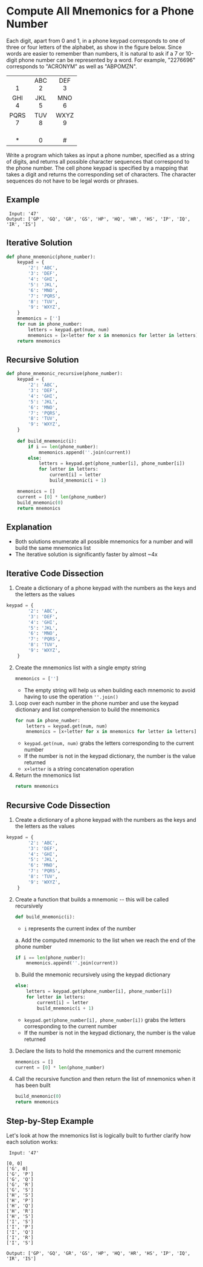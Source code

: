 # Compute All Mnemonics for a Phone Number
Each digit, apart from 0 and 1, in a phone keypad corresponds to one of three or four letters of the alphabet, as show in the figure below. Since words are easier to remember than numbers, it is natural to ask if a 7 or 10-digit phone number can be represented by a word. For example, "2276696" corresponds to "ACRONYM" as well as "ABPOMZN".

<table align='center'>
    <tr>
        <td align='center'></br>1</td>
        <td align='center'>ABC</br>2</td>
        <td align='center'>DEF</br>3</td>
    </tr>
    <tr>
        <td align='center'>GHI</br>4</td>
        <td align='center'>JKL</br>5</td>
        <td align='center'>MNO</br>6</td>
    </tr>
    <tr>
        <td align='center'>PQRS</br>7</td>
        <td align='center'>TUV</br>8</td>
        <td align='center'>WXYZ</br>9</td>
    </tr>
    <tr>
        <td align='center'></br>*</td>
        <td align='center'>&emsp;&emsp;&emsp;</br>0</td>
        <td align='center'></br>#</td>
    </tr>
</table>

Write a program which takes as input a phone number, specified as a string of digits, and returns all possible character sequences that correspond to the phone number. The cell phone keypad is specified by a mapping that takes a digit and returns the corresponding set of characters. The character sequences do not have to be legal words or phrases.
  
## Example
```
 Input: '47'
Output: ['GP', 'GQ', 'GR', 'GS', 'HP', 'HQ', 'HR', 'HS', 'IP', 'IQ', 'IR', 'IS']
```
  
## Iterative Solution
```python
def phone_mnemonic(phone_number):
    keypad = {
        '2': 'ABC',
        '3': 'DEF',
        '4': 'GHI',
        '5': 'JKL',
        '6': 'MNO',
        '7': 'PQRS',
        '8': 'TUV',
        '9': 'WXYZ',
    }
    mnemonics = ['']
    for num in phone_number:
        letters = keypad.get(num, num)
        mnemonics = [x+letter for x in mnemonics for letter in letters]
    return mnemonics
```
  
## Recursive Solution
```python
def phone_mnemonic_recursive(phone_number):
    keypad = {
        '2': 'ABC',
        '3': 'DEF',
        '4': 'GHI',
        '5': 'JKL',
        '6': 'MNO',
        '7': 'PQRS',
        '8': 'TUV',
        '9': 'WXYZ',
    }
    
    def build_mnemonic(i):
        if i == len(phone_number):
            mnemonics.append(''.join(current))
        else:
            letters = keypad.get(phone_number[i], phone_number[i])
            for letter in letters:
                current[i] = letter
                build_mnemonic(i + 1)

    mnemonics = []
    current = [0] * len(phone_number)
    build_mnemonic(0)
    return mnemonics
```
  
## Explanation
* Both solutions enumerate all possible mnemonics for a number and will build the same mnemonics list
* The iterative solution is significantly faster by almost ~4x
  
## Iterative Code Dissection
1. Create a dictionary of a phone keypad with the numbers as the keys and the letters as the values
```python
keypad = {
        '2': 'ABC',
        '3': 'DEF',
        '4': 'GHI',
        '5': 'JKL',
        '6': 'MNO',
        '7': 'PQRS',
        '8': 'TUV',
        '9': 'WXYZ',
    }
```
2. Create the mnemonics list with a single empty string
    ```python
    mnemonics = ['']
    ```
    * The empty string will help us when building each mnemonic to avoid having to use the operation ```''.join()```
3. Loop over each number in the phone number and use the keypad dictionary and list comprehension to build the mnemonics
    ```python
    for num in phone_number:
        letters = keypad.get(num, num)
        mnemonics = [x+letter for x in mnemonics for letter in letters]
    ```
    * ```keypad.get(num, num)``` grabs the letters corresponding to the current number
    * If the number is not in the keypad dictionary, the number is the value returned
    * ```x+letter``` is a string concatenation operation
4. Return the mnemonics list
    ```python
    return mnemonics
    ```
  
## Recursive Code Dissection
1. Create a dictionary of a phone keypad with the numbers as the keys and the letters as the values
```python
keypad = {
        '2': 'ABC',
        '3': 'DEF',
        '4': 'GHI',
        '5': 'JKL',
        '6': 'MNO',
        '7': 'PQRS',
        '8': 'TUV',
        '9': 'WXYZ',
    }
```
2. Create a function that builds a mnemonic -- this will be called recursively
    ```python
    def build_mnemonic(i):
    ```
    * ```i``` represents the current index of the number

    a. Add the computed mnemonic to the list when we reach the end of the phone number
    ```python
    if i == len(phone_number):
        mnemonics.append(''.join(current))
    ```
    b. Build the mnemonic recursively using the keypad dictionary
    ```python
    else:
        letters = keypad.get(phone_number[i], phone_number[i])
        for letter in letters:
            current[i] = letter
            build_mnemonic(i + 1)
    ```
    * ```keypad.get(phone_number[i], phone_number[i])``` grabs the letters corresponding to the current number
    * If the number is not in the keypad dictionary, the number is the value returned
3. Declare the lists to hold the mnemonics and the current mnemonic
    ```python
    mnemonics = []
    current = [0] * len(phone_number)
    ```
4. Call the recursive function and then return the list of mnemonics when it has been built
    ```python
    build_mnemonic(0)
    return mnemonics
    ```
  
## Step-by-Step Example
Let's look at how the mnemonics list is logically built to further clarify how each solution works:
```
 Input: '47'

[0, 0]
['G', 0]
['G', 'P']
['G', 'Q']
['G', 'R']
['G', 'S']
['H', 'S']
['H', 'P']
['H', 'Q']
['H', 'R']
['H', 'S']
['I', 'S']
['I', 'P']
['I', 'Q']
['I', 'R']
['I', 'S']

Output: ['GP', 'GQ', 'GR', 'GS', 'HP', 'HQ', 'HR', 'HS', 'IP', 'IQ', 'IR', 'IS']
```